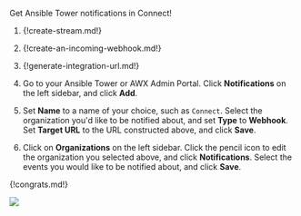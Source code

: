 Get Ansible Tower notifications in Connect!

 1. {!create-stream.md!}

 1. {!create-an-incoming-webhook.md!}

1. {!generate-integration-url.md!}

 1. Go to your Ansible Tower or AWX Admin Portal. Click **Notifications** on
    the left sidebar, and click **Add**.

 1. Set **Name** to a name of your choice, such as `Connect`. Select the organization
    you'd like to be notified about, and set **Type** to **Webhook**. Set
    **Target URL** to the URL constructed above, and click **Save**.

 1. Click on **Organizations** on the left sidebar. Click the pencil icon to
    edit the organization you selected above, and click **Notifications**.
    Select the events you would like to be notified about, and click **Save**.

 {!congrats.md!}

 ![](/static/images/integrations/ansibletower/001.png)
